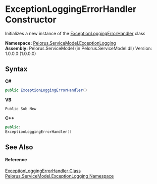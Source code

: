 # ExceptionLoggingErrorHandler Constructor 
 

Initializes a new instance of the <a href="266590B4">ExceptionLoggingErrorHandler</a> class

**Namespace:**&nbsp;<a href="ABA79858">Pelorus.ServiceModel.ExceptionLogging</a><br />**Assembly:**&nbsp;Pelorus.ServiceModel (in Pelorus.ServiceModel.dll) Version: 1.0.0.0 (1.0.0.0)

## Syntax

**C#**<br />
``` C#
public ExceptionLoggingErrorHandler()
```

**VB**<br />
``` VB
Public Sub New
```

**C++**<br />
``` C++
public:
ExceptionLoggingErrorHandler()
```


## See Also


#### Reference
<a href="266590B4">ExceptionLoggingErrorHandler Class</a><br /><a href="ABA79858">Pelorus.ServiceModel.ExceptionLogging Namespace</a><br />
